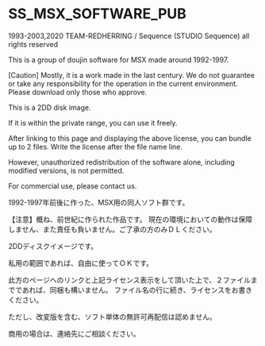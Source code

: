 # SS_MSX_SOFTWARE_PUB

1993-2003,2020 TEAM-REDHERRING / Sequence (STUDIO Sequence) all rights reserved

This is a group of doujin software for MSX made around 1992-1997.

[Caution]
Mostly, it is a work made in the last century.
We do not guarantee or take any responsibility for the operation in the current environment. Please download only those who approve.


This is a 2DD disk image.

If it is within the private range, you can use it freely.

After linking to this page and displaying the above license, you can bundle up to 2 files.
Write the license after the file name line.

However, unauthorized redistribution of the software alone, including modified versions, is not permitted.

For commercial use, please contact us.

1992-1997年前後に作った、MSX用の同人ソフト群です。

【注意】概ね、前世紀に作られた作品です。
現在の環境においての動作は保障しません、また責任も負いません。ご了承の方のみＤＬください。

2DDディスクイメージです。

私用の範囲であれば、自由に使ってＯＫです。

此方のページへのリンクと上記ライセンス表示をして頂いた上で、２ファイルまでであれば、同梱も構いません。
ファイル名の行に続き、ライセンスをお書きください。

ただし、改変版を含む、ソフト単体の無許可再配信は認めません。

商用の場合は、連絡先にご相談ください。
